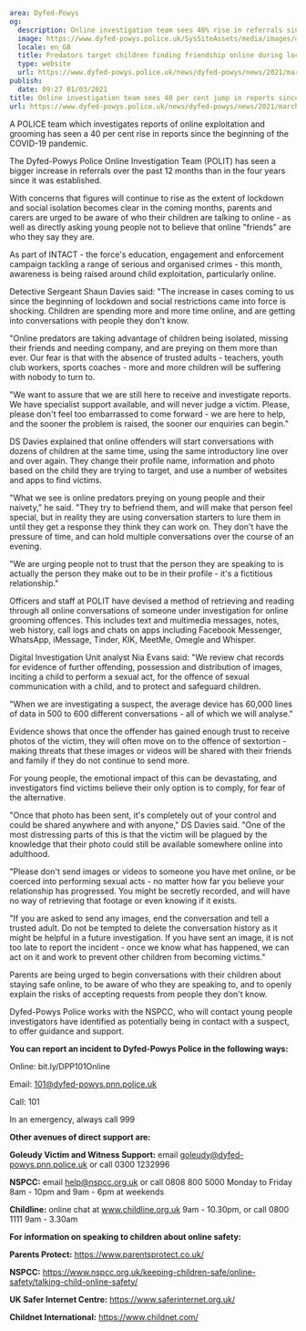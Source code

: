 ```yaml
area: Dyfed-Powys
og:
  description: Online investigation team sees 40% rise in referrals since lockdown began
  image: https://www.dyfed-powys.police.uk/SysSiteAssets/media/images/dyfed-powys/news/news-article-pics/cse-social-media-graphics-1.png?crop=(64,17,660,331)&amp;w=600&amp;h=300&amp;scale=both
  locale: en_GB
  title: Predators target children finding friendship online during lockdown
  type: website
  url: https://www.dyfed-powys.police.uk/news/dyfed-powys/news/2021/march-2021/online-investigation-team-sees-40-per-cent-jump-in-reports-since-lockdown/
publish:
  date: 09:27 01/03/2021
title: Online investigation team sees 40 per cent jump in reports since lockdown | Dyfed-Powys Police
url: https://www.dyfed-powys.police.uk/news/dyfed-powys/news/2021/march-2021/online-investigation-team-sees-40-per-cent-jump-in-reports-since-lockdown/
```

A POLICE team which investigates reports of online exploitation and grooming has seen a 40 per cent rise in reports since the beginning of the COVID-19 pandemic.

The Dyfed-Powys Police Online Investigation Team (POLIT) has seen a bigger increase in referrals over the past 12 months than in the four years since it was established.

With concerns that figures will continue to rise as the extent of lockdown and social isolation becomes clear in the coming months, parents and carers are urged to be aware of who their children are talking to online - as well as directly asking young people not to believe that online "friends" are who they say they are.

As part of INTACT - the force's education, engagement and enforcement campaign tackling a range of serious and organised crimes - this month, awareness is being raised around child exploitation, particularly online.

Detective Sergeant Shaun Davies said: "The increase in cases coming to us since the beginning of lockdown and social restrictions came into force is shocking. Children are spending more and more time online, and are getting into conversations with people they don't know.

"Online predators are taking advantage of children being isolated, missing their friends and needing company, and are preying on them more than ever. Our fear is that with the absence of trusted adults - teachers, youth club workers, sports coaches - more and more children will be suffering with nobody to turn to.

"We want to assure that we are still here to receive and investigate reports. We have specialist support available, and will never judge a victim. Please, please don't feel too embarrassed to come forward - we are here to help, and the sooner the problem is raised, the sooner our enquiries can begin."

DS Davies explained that online offenders will start conversations with dozens of children at the same time, using the same introductory line over and over again. They change their profile name, information and photo based on the child they are trying to target, and use a number of websites and apps to find victims.

"What we see is online predators preying on young people and their naivety," he said. "They try to befriend them, and will make that person feel special, but in reality they are using conversation starters to lure them in until they get a response they think they can work on. They don't have the pressure of time, and can hold multiple conversations over the course of an evening.

"We are urging people not to trust that the person they are speaking to is actually the person they make out to be in their profile - it's a fictitious relationship."

Officers and staff at POLIT have devised a method of retrieving and reading through all online conversations of someone under investigation for online grooming offences. This includes text and multimedia messages, notes, web history, call logs and chats on apps including Facebook Messenger, WhatsApp, iMessage, Tinder, KIK, MeetMe, Omegle and Whisper.

Digital Investigation Unit analyst Nia Evans said: "We review chat records for evidence of further offending, possession and distribution of images, inciting a child to perform a sexual act, for the offence of sexual communication with a child, and to protect and safeguard children.

"When we are investigating a suspect, the average device has 60,000 lines of data in 500 to 600 different conversations - all of which we will analyse."

Evidence shows that once the offender has gained enough trust to receive photos of the victim, they will often move on to the offence of sextortion - making threats that these images or videos will be shared with their friends and family if they do not continue to send more.

For young people, the emotional impact of this can be devastating, and investigators find victims believe their only option is to comply, for fear of the alternative.

"Once that photo has been sent, it's completely out of your control and could be shared anywhere and with anyone," DS Davies said. "One of the most distressing parts of this is that the victim will be plagued by the knowledge that their photo could still be available somewhere online into adulthood.

"Please don't send images or videos to someone you have met online, or be coerced into performing sexual acts - no matter how far you believe your relationship has progressed. You might be secretly recorded, and will have no way of retrieving that footage or even knowing if it exists.

"If you are asked to send any images, end the conversation and tell a trusted adult. Do not be tempted to delete the conversation history as it might be helpful in a future investigation. If you have sent an image, it is not too late to report the incident - once we know what has happened, we can act on it and work to prevent other children from becoming victims."

Parents are being urged to begin conversations with their children about staying safe online, to be aware of who they are speaking to, and to openly explain the risks of accepting requests from people they don't know.

Dyfed-Powys Police works with the NSPCC, who will contact young people investigators have identified as potentially being in contact with a suspect, to offer guidance and support.

**You can report an incident to Dyfed-Powys Police in the following ways:**

Online: bit.ly/DPP101Online

Email: 101@dyfed-powys.pnn.police.uk

Call: 101

In an emergency, always call 999

**Other avenues of direct support are:**

**Goleudy Victim and Witness Support:** email goleudy@dyfed-powys.pnn.police.uk or call 0300 1232996

**NSPCC:** email help@nspcc.org.uk or call 0808 800 5000 Monday to Friday 8am - 10pm and 9am - 6pm at weekends

**Childline:** online chat at www.childline.org.uk 9am - 10.30pm, or call 0800 1111 9am - 3.30am

**For information on speaking to children about online safety:**

**Parents Protect:** https://www.parentsprotect.co.uk/

**NSPCC:** https://www.nspcc.org.uk/keeping-children-safe/online-safety/talking-child-online-safety/

**UK Safer Internet Centre:** https://www.saferinternet.org.uk/

**Childnet International:** https://www.childnet.com/
